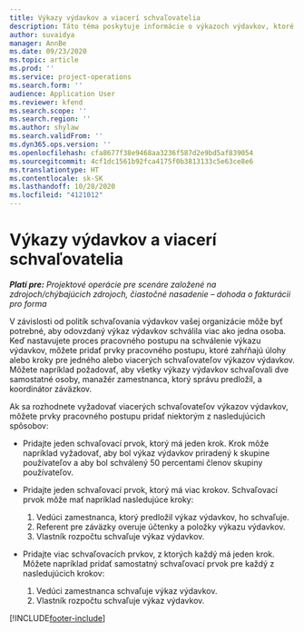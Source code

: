 ```yaml
---
title: Výkazy výdavkov a viacerí schvaľovatelia
description: Táto téma poskytuje informácie o výkazoch výdavkov, ktoré si vyžadujú schválenie viac ako jednou osobou.
author: suvaidya
manager: AnnBe
ms.date: 09/23/2020
ms.topic: article
ms.prod: ''
ms.service: project-operations
ms.search.form: ''
audience: Application User
ms.reviewer: kfend
ms.search.scope: ''
ms.search.region: ''
ms.author: shylaw
ms.search.validFrom: ''
ms.dyn365.ops.version: ''
ms.openlocfilehash: cfa8677f38e9468aa3236f587d2e9bd5af839054
ms.sourcegitcommit: 4cf1dc1561b92fca4175f0b3813133c5e63ce8e6
ms.translationtype: HT
ms.contentlocale: sk-SK
ms.lasthandoff: 10/28/2020
ms.locfileid: "4121012"
---
```

# <a name="expense-reports-and-multiple-approvers"></a>Výkazy výdavkov a viacerí schvaľovatelia

_**Platí pre:** Projektové operácie pre scenáre založené na zdrojoch/chýbajúcich zdrojoch, čiastočné nasadenie – dohoda o fakturácii pro forma_

V závislosti od politík schvaľovania výdavkov vašej organizácie môže byť potrebné, aby odovzdaný výkaz výdavkov schválila viac ako jedna osoba. Keď nastavujete proces pracovného postupu na schválenie výkazu výdavkov, môžete pridať prvky pracovného postupu, ktoré zahŕňajú úlohy alebo kroky pre jedného alebo viacerých schvaľovateľov výkazov výdavkov. Môžete napríklad požadovať, aby všetky výkazy výdavkov schvaľovali dve samostatné osoby, manažér zamestnanca, ktorý správu predložil, a koordinátor záväzkov.

Ak sa rozhodnete vyžadovať viacerých schvaľovateľov výkazov výdavkov, môžete prvky pracovného postupu pridať niektorým z nasledujúcich spôsobov:

- Pridajte jeden schvaľovací prvok, ktorý má jeden krok. Krok môže napríklad vyžadovať, aby bol výkaz výdavkov priradený k skupine používateľov a aby bol schválený 50 percentami členov skupiny používateľov.
- Pridajte jeden schvaľovací prvok, ktorý má viac krokov. Schvaľovací prvok môže mať napríklad nasledujúce kroky:

    1. Vedúci zamestnanca, ktorý predložil výkaz výdavkov, ho schvaľuje.
    2. Referent pre záväzky overuje účtenky a položky výkazu výdavkov.
    3. Vlastník rozpočtu schvaľuje výkaz výdavkov.

- Pridajte viac schvaľovacích prvkov, z ktorých každý má jeden krok. Môžete napríklad pridať samostatný schvaľovací prvok pre každý z nasledujúcich krokov:

    1. Vedúci zamestnanca schvaľuje výkaz výdavkov.
    2. Vlastník rozpočtu schvaľuje výkaz výdavkov.


[!INCLUDE[footer-include](../includes/footer-banner.md)]